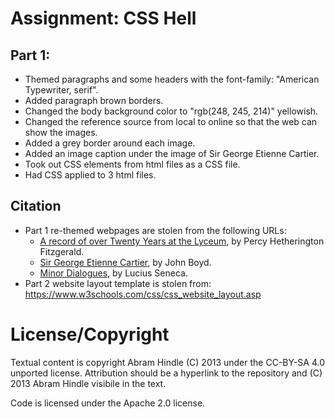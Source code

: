 Assignment: CSS Hell
====================

## Part 1:

* Themed paragraphs and some headers with the font-family: "American Typewriter, serif".
* Added paragraph brown borders. 
* Changed the body background color to "rgb(248, 245, 214)" yellowish.
* Changed the reference source from local to online so that the web can show the images.
* Added a grey border around each image.
* Added an image caption under the image of Sir George Etienne Cartier.
* Took out CSS elements from html files as a CSS file.
* Had CSS applied to 3 html files.

## Citation

* Part 1 re-themed webpages are stolen from the following URLs:
    * [A record of over Twenty Years at the Lyceum](https://www.gutenberg.org/files/64575/64575-h/64575-h.htm), by Percy Hetherington Fitzgerald.
    * [Sir George Etienne Cartier](https://http://www.gutenberg.org/files/64593/64593-h/64593-h.htm), by John Boyd.
    * [Minor Dialogues](https://http://www.gutenberg.org/files/64576/64576-h/64576-h.htm), by Lucius Seneca.
* Part 2 website layout template is stolen from: https://www.w3schools.com/css/css_website_layout.asp


License/Copyright
=================

Textual content is copyright Abram Hindle (C) 2013 under the CC-BY-SA
4.0 unported license. Attribution should be a hyperlink to the
repository and (C) 2013 Abram Hindle visibile in the text.

Code is licensed under the Apache 2.0 license.


